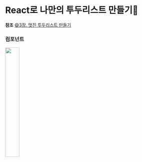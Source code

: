 # React로 나만의 투두리스트 만들기📑

**참조**
[😄3장. 멋진 투두리스트 만들기](https://react.vlpt.us/mashup-todolist/01-create-components.html)

### 컴포넌트

<left><image src = "https://github.com/user-attachments/assets/6a77365d-fa0b-40b6-a902-c62c1eaad768" width="30%" height="30%"></left>

